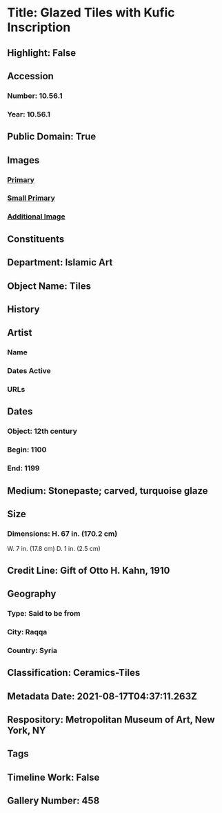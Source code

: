 # Title: Glazed Tiles with Kufic Inscription
## Highlight: False
## Accession
### Number: 10.56.1
### Year: 10.56.1
## Public Domain: True
## Images
### [Primary](https://images.metmuseum.org/CRDImages/is/original/DT11974.jpg)
### [Small Primary](https://images.metmuseum.org/CRDImages/is/web-large/DT11974.jpg)
### [Additional Image](https://images.metmuseum.org/CRDImages/is/original/10.56.1.jpg)
## Constituents
## Department: Islamic Art
## Object Name: Tiles
## History
## Artist
### Name
### Dates Active
### URLs
## Dates
### Object: 12th century
### Begin: 1100
### End: 1199
## Medium: Stonepaste; carved, turquoise glaze
## Size
### Dimensions: H. 67 in. (170.2 cm)
W. 7 in. (17.8 cm)
D. 1 in. (2.5 cm)
## Credit Line: Gift of Otto H. Kahn, 1910
## Geography
### Type: Said to be from
### City: Raqqa
### Country: Syria
## Classification: Ceramics-Tiles
## Metadata Date: 2021-08-17T04:37:11.263Z
## Respository: Metropolitan Museum of Art, New York, NY
## Tags
## Timeline Work: False
## Gallery Number: 458